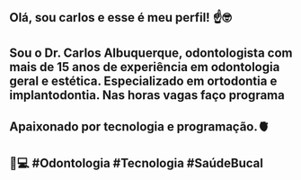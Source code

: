## Olá, sou carlos e esse é meu perfil! ☝️🤓
## Sou o Dr. Carlos Albuquerque, odontologista com mais de 15 anos de experiência em odontologia geral e estética. Especializado em ortodontia e implantodontia. Nas horas vagas faço programa
## Apaixonado por tecnologia e programação.🫀
## 🦷💻 #Odontologia #Tecnologia #SaúdeBucal
